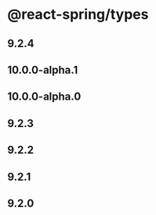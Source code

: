 # @react-spring/types

## 9.2.4

## 10.0.0-alpha.1

## 10.0.0-alpha.0

## 9.2.3

## 9.2.2

## 9.2.1

## 9.2.0
